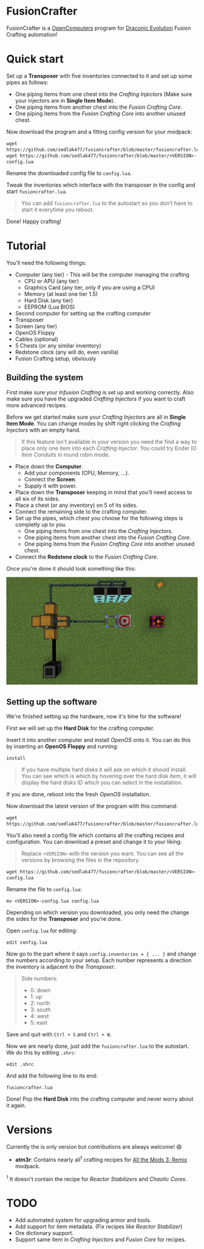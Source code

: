 # FusionCrafter
FusionCrafter is a [OpenComputers](https://www.curseforge.com/minecraft/mc-mods/opencomputers) program for [Draconic Evolution](https://www.curseforge.com/minecraft/mc-mods/draconic-evolution) Fusion Crafting automation!

# Quick start

Set up a **Transposer** with five inventories connected to it and set up some pipes as follows:

* One piping items from one chest into the *Crafting Injectors* (Make sure your injectors are in **Single Item Mode**).
* One piping items from another chest into the *Fusion Crafting Core*.
* One piping items from the *Fusion Crafting Core* into another unused chest.

Now download the program and a fitting config version for your modpack:

```shell
wget https://github.com/sedlak477/fusioncrafter/blob/master/fusioncrafter.lua
wget https://github.com/sedlak477/fusioncrafter/blob/master/<VERSION>-config.lua
```

Rename the downloaded config file to `config.lua`.

Tweak the inventories which interface with the transposer in the config and start `fusioncrafter.lua`.

> You can add `fusioncrafter.lua` to the autostart so you don't have to start it everytime you reboot.

Done! Happy crafting!

# Tutorial

You'll need the following things:

* Computer (any tier)  - This will be the computer managing the crafting
  * CPU or APU (any tier)
  * Graphics Card (any tier, only if you are using a CPU)
  * Memory (at least one tier 1.5)
  * Hard Disk (any tier)
  * EEPROM (Lua BIOS)
* Second computer for setting up the crafting computer
* Transposer
* Screen (any tier)
* OpenOS Floppy
* Cables (optional)
* 5 Chests (or any similar inventory)
* Redstone clock (any will do, even vanilla)
* Fusion Crafting setup, obviously

## Building the system

First make sure your *Infusion Crafting* is set up and working correctly. Also make sure you have the upgraded *Crafting Injectors* if you want to craft more advanced recipes.

Before we get started make sure your *Crafting Injectors* are all in **Single Item Mode**. You can change modes by shift right clicking the *Crafting Injectors* with an empty hand.

> If this feature isn't available in your version you need the find a way to place only one item into each *Crafting Injector*. You could try Ender IO *Item Conduits* in round robin mode.

* Place down the **Computer**.
  * Add your components (CPU, Memory, ...).
  * Connect the **Screen**.
  * Supply it with power.
* Place down the **Transposer** keeping in mind that you'll need access to all six of its sides.
* Place a chest (or any inventory) on 5 of its sides.
* Connect the remaining side to the crafting computer.
* Set up the pipes, which chest you choose for the following steps is completly up to you.
  * One piping items from one chest into the *Crafting Injectors*.
  * One piping items from another chest into the *Fusion Crafting Core*.
  * One piping items from the *Fusion Crafting Core* into another unused chest.
* Connect the **Redstone clock** to the *Fusion Crafting Core*.

Once you're done it should look something like this:

![Setup](images/setup.png)

## Setting up the software

We're finished setting up the hardware, now it's time for the software!

First we will set up the **Hard Disk** for the crafting computer.

Insert it into another computer and install *OpenOS* onto it. You can do this by inserting an **OpenOS Floppy** and running:

```shell
install
```

> If you have multiple hard disks it will ask on which it should install. You can see which is which by hovering over the hard disk item, it will display the hard disks ID which you can select in the installation.

If you are done, reboot into the fresh *OpenOS* installation.

Now download the latest version of the program with this command:

```shell
wget https://github.com/sedlak477/fusioncrafter/blob/master/fusioncrafter.lua
```

You'll also need a config file which contains all the crafting recipes and configuration. You can download a preset and change it to your liking:

> Replace `<VERSION>` with the version you want. You can see all the versions by browsing the files in the repository.

```shell
wget https://github.com/sedlak477/fusioncrafter/blob/master/<VERSION>-config.lua
```

Rename the file to `config.lua`:

```shell
mv <VERSION>-config.lua config.lua
```

Depending on which version you downloaded, you only need the change the sides for the **Transposer** and you're done.

Open `config.lua` for editing:

```
edit config.lua
```

Now go to the part where it says `config.inventories = { ... }` and change the numbers according to your setup. Each number represents a direction the inventory is adjacent to the *Transposer*.

> Side numbers:
> * 0: down
> * 1: up
> * 2: north
> * 3: south
> * 4: west
> * 5: east

Save and quit with `Ctrl + S` and `Ctrl + W`.

Now we are nearly done, just add the `fusioncrafter.lua` to the autostart. We do this by editing `.shrc`:

```shell
edit .shrc
```

And add the following line to its end:

```shell
fusioncrafter.lua
```

Done! Pop the **Hard Disk** into the crafting computer and never worry about it again.

# Versions
Currently the is only version but contributions are always welcome! :smile:

* **atm3r**: Contains nearly all<sup>1</sup> crafting recipes for [All the Mods 3: Remix](https://www.curseforge.com/minecraft/modpacks/all-the-mods-3-remix) modpack.

<sup>1</sup> It doesn't contain the recipe for *Reactor Stabilizers* and *Chaotic Cores*.

# TODO

* Add automated system for upgrading armor and tools.
* Add support for item metadata. (Fix recipes like *Reactor Stabilizer*)
* Ore dictionary support.
* Support same item in *Crafting Injectors* and *Fusion Core* for recipes.